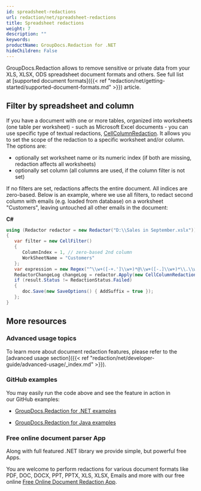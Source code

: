 ```yaml
---
id: spreadsheet-redactions
url: redaction/net/spreadsheet-redactions
title: Spreadsheet redactions
weight: 7
description: ""
keywords: 
productName: GroupDocs.Redaction for .NET
hideChildren: False
---
```

GroupDocs.Redaction allows to remove sensitive or private data from your XLS, XLSX, ODS spreadsheet document formats and others. See full list at [supported document formats]({{< ref "redaction/net/getting-started/supported-document-formats.md" >}}) article.

## Filter by spreadsheet and column

If you have a document with one or more tables, organized into worksheets (one table per worksheet) - such as Microsoft Excel documents - you can use specific type of textual redactions, [CellColumnRedaction](https://apireference.groupdocs.com/net/redaction/groupdocs.redaction.redactions/cellcolumnredaction). It allows you to set the scope of the redaction to a specific worksheet and/or column. The options are:

*   optionally set worksheet name or its numeric index (if both are missing, redaction affects all worksheets)
*   optionally set column (all columns are used, if the column filter is not set)

If no filters are set, redactions affects the entire document. All indices are zero-based. Below is an example, where we use all filters, to redact second column with emails (e.g. loaded from database) on a worksheet "Customers", leaving untouched all other emails in the document:

**C#**

```csharp
using (Redactor redactor = new Redactor("D:\\Sales in September.xslx"))
{
   var filter = new CellFilter()
   {
      ColumnIndex = 1, // zero-based 2nd column
      WorkSheetName = "Customers"
   };
   var expression = new Regex("^\\w+([-+.']\\w+)*@\\w+([-.]\\w+)*\\.\\w+([-.]\\w+)*$");
   RedactorChangeLog changeLog = redactor.Apply(new CellColumnRedaction(filter, expression, new ReplacementOptions("[customer email]")));
   if (result.Status != RedactionStatus.Failed)
   {
      doc.Save(new SaveOptions() { AddSuffix = true });
   };
}
```

## More resources

### Advanced usage topics

To learn more about document redaction features, please refer to the [advanced usage section]({{< ref "redaction/net/developer-guide/advanced-usage/_index.md" >}}).

### GitHub examples

You may easily run the code above and see the feature in action in our GitHub examples:

*   [GroupDocs.Redaction for .NET examples](https://github.com/groupdocs-redaction/GroupDocs.Redaction-for-.NET)
    
*   [GroupDocs.Redaction for Java examples](https://github.com/groupdocs-redaction/GroupDocs.Redaction-for-Java)
    

### Free online document parser App

Along with full featured .NET library we provide simple, but powerful free Apps.

You are welcome to perform redactions for various document formats like PDF, DOC, DOCX, PPT, PPTX, XLS, XLSX, Emails and more with our free online [Free Online Document Redaction App](https://products.groupdocs.app/redaction).
